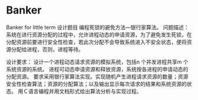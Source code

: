 # Banker
Banker for little term
设计题目
编程死锁的避免方法—银行家算法。
问题描述：系统在进行资源分配的过程中，允许进程动态的申请资源，为了避免发生死锁，在分配资源前要进行安全性检查，若此次分配不会导致系统进入不安全状态，便将资源分配给进程，否则，进程等待。

设计要求：
设计一个进程动态请求资源的模拟系统，包括n 个并发进程共享m 个系统资源的系统。
进程可动态申请资源和释放资源，系统按各进程的申请动态的分配资源。
要求采用银行家算法实现。实现随机产生进程请求资源的数量；资源安全性检查算法；资源的分配算法；以及输出显示每次请求的结果和系统资源的状态。
用Ｃ语言编程并用文档形式给出算法分析与实现过程。
